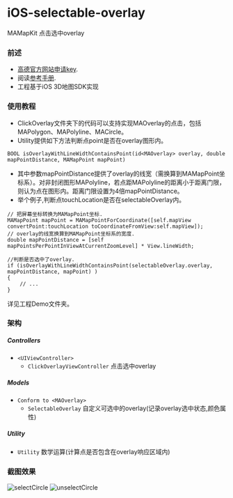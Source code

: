iOS-selectable-overlay
===================

MAMapKit 点击选中overlay

### 前述

- [高德官方网站申请key](http://lbs.amap.com/).
- 阅读[参考手册](http://lbs.amap.com/api/ios-sdk/summary/).
- 工程基于iOS 3D地图SDK实现

### 使用教程

- ClickOverlay文件夹下的代码可以支持实现MAOverlay的点击，包括MAPolygon、MAPolyline、MACircle。
- Utility提供如下方法判断点point是否在overlay图形内。

```
BOOL isOverlayWithLineWidthContainsPoint(id<MAOverlay> overlay, double mapPointDistance, MAMapPoint mapPoint)
```
- 其中参数mapPointDistance提供了overlay的线宽（需换算到MAMapPoint坐标系）。对非封闭图形MAPolyline，若点距MAPolyline的距离小于距离门限，则认为点在图形内。距离门限设置为4倍mapPointDistance。
- 举个例子,判断点touchLocation是否在selectableOverlay内。

```
// 把屏幕坐标转换为MAMapPoint坐标.
MAMapPoint mapPoint = MAMapPointForCoordinate([self.mapView convertPoint:touchLocation toCoordinateFromView:self.mapView]);
// overlay的线宽换算到MAMapPoint坐标系的宽度.
double mapPointDistance = [self mapPointsPerPointInViewAtCurrentZoomLevel] * View.lineWidth;
              
//判断是否选中了overlay.
if (isOverlayWithLineWidthContainsPoint(selectableOverlay.overlay, mapPointDistance, mapPoint) )
{
    // ... 
}
```
详见工程Demo文件夹。

### 架构

##### Controllers
- `<UIViewController>`
  * `ClickOverlayViewController` 点击选中overlay


##### Models

* `Conform to <MAOverlay>`
  - `SelectableOverlay` 自定义可选中的overlay(记录overlay选中状态,颜色属性)

##### Utility

* `Utility` 数学运算(计算点是否包含在overlay响应区域内)

### 截图效果

![selectCircle](https://raw.githubusercontent.com/cysgit/iOS_3D_ClickOverlay/master/iOS_3D_ClickOverlay/Resources/selectCircle.png)
![unselectCircle](https://raw.githubusercontent.com/cysgit/iOS_3D_ClickOverlay/master/iOS_3D_ClickOverlay/Resources/unselectCircle.png)

